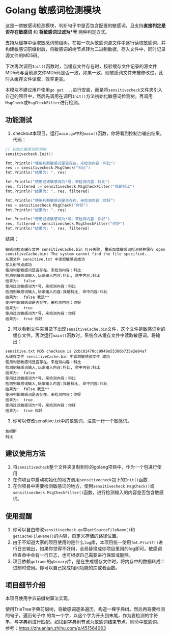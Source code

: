 # Golang 敏感词检测模块
这是一款敏感词检测模块，判断句子中是否包含配置的敏感词，且支持**直接判定是否存在敏感词** 和 **将敏感词过滤为*号** 两种判定方式。

支持从缓存中读取敏感词前缀树。在每一次从敏感词源文件中逐行读取敏感词，并构建敏感词前缀树后，将敏感词的树节点转为二进制数据，存入文件中，同时记录源文件的MD5码。

下次再次调用`Init()`函数时，当缓存文件存在时，校验缓存文件记录的源文件MD5码与当前源文件MD5码是否一致，如果一致，则敏感词文件未被修改过，此时从缓存文件读取，效率更高。

本模块不建议用户使用`go get ...`进行安装，而是将`sensitivecheck`文件夹引入自己的项目中，然后先调用在调用`Init()`方法初始化敏感词检测树，再调用`MsgCheck`或`MsgCheckFilter`进行检测。

## 功能测试
1. checkout本项目，运行`main.go`中的`main()`函数，你将看到控制台输出结果。
代码：
``` go
// 初始化敏感词检测树
sensitivecheck.Init()

fmt.Println("使用判断敏感词是否存在，来检测内容：科比")
res := sensitivecheck.MsgCheck("科比")
fmt.Println("结果为: ", res)

fmt.Println("使用过滤敏感词为*号，来检测内容：科比")
res, filtered := sensitivecheck.MsgCheckFilter("我是科比")
fmt.Println("结果为: ", res, filtered)

fmt.Println("使用判断敏感词是否存在，来检测内容：你好")
res = sensitivecheck.MsgCheck("你好")
fmt.Println("结果为: ", res)

fmt.Println("使用过滤敏感词为*号，来检测内容：你好")
res, filtered = sensitivecheck.MsgCheckFilter("你好")
fmt.Println("结果为: ", res, filtered)
```
结果：
```
敏感词检查缓存文件 sensitiveCache.bin 打开失败, 重新加载敏感词检测树并保存 open sensitiveCache.bin: The system cannot find the file specified. 
从源文件 sensitive.txt 中读取敏感词成功
写入树节点成功
使用判断敏感词是否存在，来检测内容：科比
检测到敏感词输入,玩家输入内容:科比, 命中内容:科比
结果为:  false
使用过滤敏感词为*号，来检测内容：科比
检测到敏感词输入,玩家输入内容:我是科比, 命中内容:科比
结果为:  false 我是**
使用判断敏感词是否存在，来检测内容：你好
结果为:  true
使用过滤敏感词为*号，来检测内容：你好
结果为:  true 你好
```
2. 可以看到文件夹目录下出现`sensitiveCache.bin`文件，这个文件是敏感词树的缓存文件。再次运行`main()`函数时，系统会从缓存文件中读取敏感词，将输出：
```
sensitive.txt MD5 checksum is 2cbc81470cc9949e55380b735e2e84af 
从缓存文件 sensitiveCache.bin 中读取敏感词文件 成功
使用判断敏感词是否存在，来检测内容：科比
检测到敏感词输入,玩家输入内容:科比, 命中内容:科比
结果为:  false
使用过滤敏感词为*号，来检测内容：科比
检测到敏感词输入,玩家输入内容:我是科比, 命中内容:科比
结果为:  false 我是**
使用判断敏感词是否存在，来检测内容：你好
结果为:  true
使用过滤敏感词为*号，来检测内容：你好
结果为:  true 你好
```
3. 你可以修改sensitive.txt中的敏感词，注意一行一个敏感词。
```
詹姆斯
科比
```

## 建议使用方法
1. 将`sensitivecheck`整个文件夹复制到你的golang项目中，作为一个包进行使用
2. 在你项目中启动初始化的地方调用`sensitivecheck`包下的`Init()`函数
3. 在你项目中需要检测敏感词的地方，使用`sensitivecheck.MsgCheck()`或`sensitivecheck.MsgCheckFilter()`函数，进行检测输入的内容是否包含敏感词。

## 使用提醒
1. 你可以自由修改`sensitivecheck.go`中`getSourceFileName()`和`getCacheFileName()`的内容，自定义存储的路径位置。
2. 由于不知道大家的项目使用的是什么`log`库，本项目统一使用`fmt.Printf()`进行日志输出，如果你觉得不好用，全局替换成你项目里用的log即可。敏感词检查命中会有一行日志，也可根据自己需要进行保留或删除。
3. 项目依赖`goframe`的`gbinary`库，是在生成缓存文件时，将内存中的数据转成二进制时使用。你可以自己换成相同功能的库或者函数。

## 项目细节介绍
本项目使用字典前缀树算法实现。

使⽤TrieTree字典前缀树，将敏感词逐条遍历，构造⼀棵字典树。然后再将要检测的句⼦，遍历句⼦中 的每⼀个字，以这个字为开头到末尾，作为要检测的字符串，与字典树进⾏匹配。如找到字典树节点为敏感词结束节点，则命中敏感词。
参考：https://zhuanlan.zhihu.com/p/451564063
